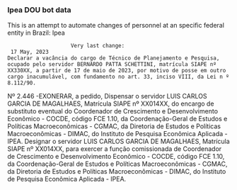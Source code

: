  ### Ipea DOU bot data
 This is an attempt to automate changes of personnel at an specific federal entity in Brazil: Ipea
 
                        Very last change: 
 	 17 May, 2023
	Declarar a vacância do cargo de Técnico de Planejamento e Pesquisa, ocupado pelo servidor BERNARDO PATTA SCHETTINI, matrícula SIAPE nº XX330XX, a partir de 17 de maio de 2023, por motivo de posse em outro cargo inacumulável, com fundamento no art. 33, inciso VIII, da Lei n º 8.112/90.
Nº 2.446 -EXONERAR, a pedido,
Dispensar o servidor LUIS CARLOS GARCIA DE MAGALHAES, Matrícula SIAPE nº XX014XX, do encargo de substituto eventual do Coordenador de Crescimento e Desenvolvimento Econômico - COCDE, código FCE 1.10, da Coordenação-Geral de Estudos e Políticas Macroeconômicas - CGMAC, da Diretoria de Estudos e Políticas Macroeconômicas - DIMAC, do Instituto de Pesquisa Econômica Aplicada - IPEA.
Designar o servidor LUIS CARLOS GARCIA DE MAGALHAES, Matrícula SIAPE nº XX014XX, para exercer a função comissionada de Coordenador de Crescimento e Desenvolvimento Econômico - COCDE, código FCE 1.10, da Coordenação-Geral de Estudos e Políticas Macroeconômicas - CGMAC, da Diretoria de Estudos e Políticas Macroeconômicas - DIMAC, do Instituto de Pesquisa Econômica Aplicada - IPEA.
